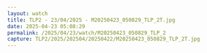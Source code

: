 ```yaml
---
layout: watch
title: TLP2 - 23/04/2025 - M20250423_050829_TLP_2T.jpg
date: 2025-04-23 05:08:29
permalink: /2025/04/23/watch/M20250423_050829_TLP_2
capture: TLP2/2025/202504/20250422/M20250423_050829_TLP_2T.jpg
---
```

